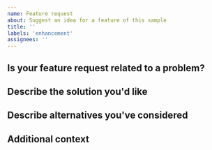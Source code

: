 ```yaml
---
name: Feature request
about: Suggest an idea for a feature of this sample
title: ''
labels: 'enhancement'
assignees: ''
---
```


<!--
  This is a template. Feel free to delete any sections that are not relevant.
 -->

## Is your feature request related to a problem?

<!-- A clear and concise description of what the problem is. -->

## Describe the solution you'd like

<!-- A clear and concise description of what you want to happen. -->

## Describe alternatives you've considered

<!-- A clear and concise description of any alternative solutions or features you've considered. -->

## Additional context

<!-- Add any other context or screenshots about the feature request here. -->
